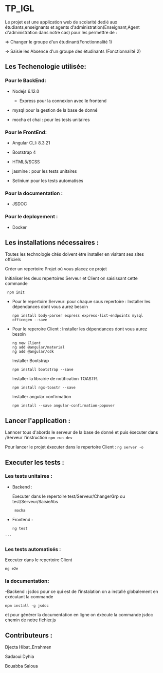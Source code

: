 # TP_IGL
  Le projet est une application web de scolarité dedié aux étudiants,enseignants et agents d'administration(Enseignant,Agent d'administration dans notre cas) pour les permettre de :

  => Changer le groupe d'un étudinant(Fonctionnalité 1)

  => Saisie les Absence d'un groupe des étudinants (Fonctionnalité 2)


## Les Techenologie utilisée:

### Pour le BackEnd:

- Nodejs 6.12.0

    - Express pour la connexion avec le frontend

- mysql pour la gestion de la base de donné

- mocha et chai : pour les tests unitaires

### Pour le FrontEnd:
- Angular CLI: 8.3.21

- Bootstrap 4

- HTML5/SCSS

- jasmine : pour les tests unitaires

- Selinium pour les tests automatisés

### Pour la documentation : 

- JSDOC

### Pour le deployement :

- Docker

## Les installations nécessaires :

  Toutes les technologie cités  doivent étre installer en visitant ses sites officiels

  Créer un repertoire Projet oú vous placez ce projet

  Initialiser les deux repertoires Serveur et Client on saisissant cette commande

   ```
    npm init
   ```


- Pour le repertoire Serveur:
  pour chaque sous repertoire :
    Installer les dépendances dont vous aurez besoin 
    ```
    npm install body-parser express express-list-endpoints mysql officegen --save
    ```
 - Pour le reperoire Client :
   Installer les dépendances dont vous aurez besoin 
    ```
    ng new Client
    ng add @angular/material
    ng add @angular/cdk
    ```
    Installer Bootstrap 
     ```
   npm install bootstrap --save
    ```
    Installer la librairie de notification TOASTR.
     ```
   npm install ngx-toastr --save
    ```
     Installer angular confirmation
     ```
     npm install --save angular-confirmation-popover
    ```
    
## Lancer l'application :

   Lanncer tous d'abords le serveur de la base de donné et puis éxecuter dans /Serveur l'instruction
    ```
     npm run dev
    ```
   
   Pour lancer le projet éxecuter dans le repertoire Client : 
    ```
     ng server -o
    ```

## Executer les tests :

 ### Les tests unitaires :
 
   - Backend :
 
     Executer dans le repertoire test/Serveur/ChangerGrp ou  test/Serveur/SaisieAbs 

     ```
      mocha 
     ```
   - Frontend :
   
     ```
     ng test 
    ```
 ### Les tests automatisés : 

  Executer dans le repertoire Client
   ```
   ng e2e 
   ```
### la documentation:
 -Backend :
 jsdoc 
 pour ce qui est de l'instalation on a installé globalement en exécutant la commande 
 ```
 npm install -g jsdoc
 ````
 et pour générer la documentation en ligne 
 on éxécute la commande jsdoc chemin de notre fichier.js
## Contributeurs :

  Djecta Hibat_Errahmen
  
  Sadaoui Dyhia
  
  Bouabba Saloua
  

